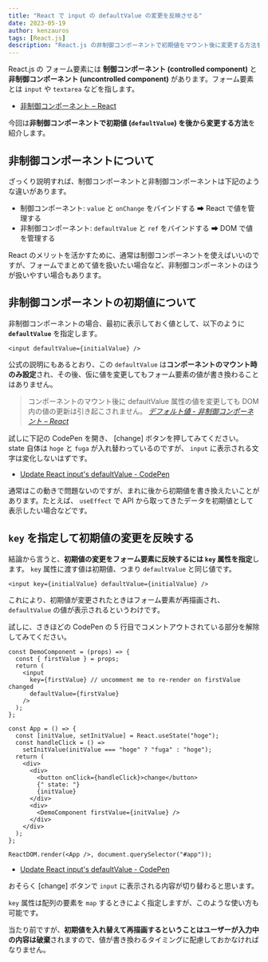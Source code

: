 ```yaml
---
title: "React で input の defaultValue の変更を反映させる"
date: 2023-05-19
author: kenzauros
tags: [React.js]
description: "React.js の非制御コンポーネントで初期値をマウント後に変更する方法を紹介します。初期値の変更を反映するには key 属性にも初期値を渡すことでコンポーネントを再描画します。"
---
```


React.js の フォーム要素には **制御コンポーネント (controlled component)** と **非制御コンポーネント (uncontrolled component)** があります。フォーム要素とは `input` や `textarea` などを指します。

- [非制御コンポーネント – React](https://ja.reactjs.org/docs/uncontrolled-components.html)

今回は**非制御コンポーネントで初期値 (`defaultValue`) を後から変更する方法**を紹介します。

## 非制御コンポーネントについて

ざっくり説明すれば、制御コンポーネントと非制御コンポーネントは下記のような違いがあります。

- 制御コンポーネント: `value` と `onChange` をバインドする ➡ React で値を管理する
- 非制御コンポーネント: `defaultValue` と `ref` をバインドする ➡ DOM で値を管理する

React のメリットを活かすために、通常は制御コンポーネントを使えばいいのですが、フォームでまとめて値を扱いたい場合など、非制御コンポーネントのほうが扱いやすい場合もあります。


## 非制御コンポーネントの初期値について

非制御コンポーネントの場合、最初に表示しておく値として、以下のように **`defaultValue`** を指定します。

```jsx:title=React非制御コンポーネント
<input defaultValue={initialValue} />
```

公式の説明にもあるとおり、この `defaultValue` は**コンポーネントのマウント時のみ設定**され、その後、仮に値を変更してもフォーム要素の値が書き換わることはありません。

> コンポーネントのマウント後に defaultValue 属性の値を変更しても DOM 内の値の更新は引き起こされません。
> <cite>[デフォルト値 - 非制御コンポーネント – React](https://ja.reactjs.org/docs/uncontrolled-components.html#default-values)</cite>

試しに下記の CodePen を開き、 [change] ボタンを押してみてください。 state 自体は `hoge` と `fuga` が入れ替わっているのですが、 `input` に表示される文字は変化しないはずです。

- [Update React input's defaultValue - CodePen](https://codepen.io/kenzauros/pen/dyqEQep)

通常はこの動きで問題ないのですが、まれに後から初期値を書き換えたいことがあります。たとえば、 `useEffect` で API から取ってきたデータを初期値として表示したい場合などです。


## `key` を指定して初期値の変更を反映する

結論から言うと、**初期値の変更をフォーム要素に反映するには `key` 属性を指定**します。 `key` 属性に渡す値は初期値、つまり `defaultValue` と同じ値です。

```jsx:title=key属性を指定したReact非制御コンポーネント
<input key={initialValue} defaultValue={initialValue} />
```

これにより、初期値が変更されたときはフォーム要素が再描画され、 `defaultValue` の値が表示されるというわけです。

試しに、さきほどの CodePen の 5 行目でコメントアウトされている部分を解除してみてください。

```jsx{5}:title=input要素にkey属性を指定
const DemoComponent = (props) => {
  const { firstValue } = props;
  return (
    <input
      key={firstValue} // uncomment me to re-render on firstValue changed
      defaultValue={firstValue}
    />
  );
};

const App = () => {
  const [initValue, setInitValue] = React.useState("hoge");
  const handleClick = () =>
    setInitValue(initValue === "hoge" ? "fuga" : "hoge");
  return (
    <div>
      <div>
        <button onClick={handleClick}>change</button>
        {" state: "}
        {initValue}
      </div>
      <div>
        <DemoComponent firstValue={initValue} />
      </div>
    </div>
  );
};

ReactDOM.render(<App />, document.querySelector("#app"));
```

- [Update React input's defaultValue - CodePen](https://codepen.io/kenzauros/pen/dyqEQep)

おそらく [change] ボタンで `input` に表示される内容が切り替わると思います。

`key` 属性は配列の要素を `map` するときによく指定しますが、このような使い方も可能です。

当たり前ですが、**初期値を入れ替えて再描画するということはユーザーが入力中の内容は破棄**されますので、値が書き換わるタイミングに配慮しておかなければなりません。
